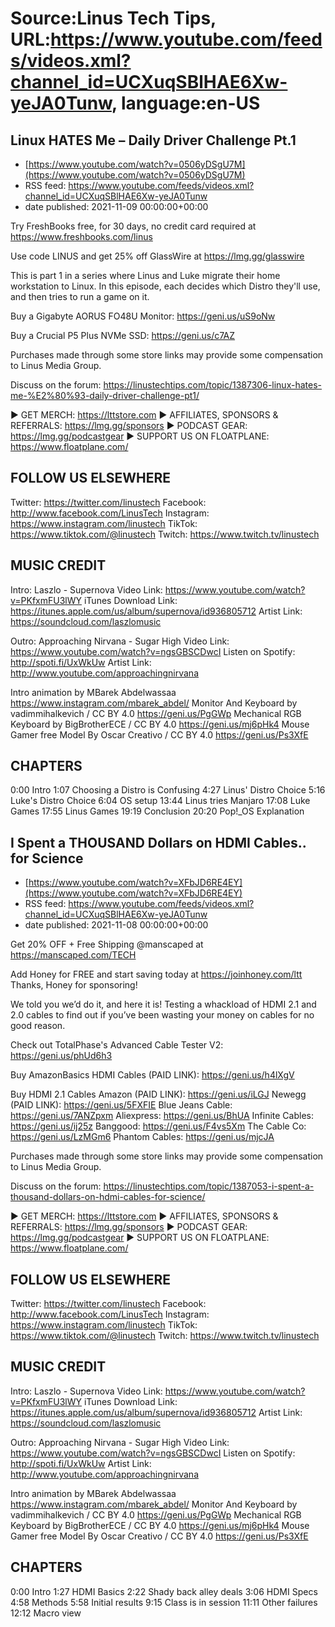 # Source:Linus Tech Tips, URL:https://www.youtube.com/feeds/videos.xml?channel_id=UCXuqSBlHAE6Xw-yeJA0Tunw, language:en-US

## Linux HATES Me – Daily Driver Challenge Pt.1
 - [https://www.youtube.com/watch?v=0506yDSgU7M](https://www.youtube.com/watch?v=0506yDSgU7M)
 - RSS feed: https://www.youtube.com/feeds/videos.xml?channel_id=UCXuqSBlHAE6Xw-yeJA0Tunw
 - date published: 2021-11-09 00:00:00+00:00

Try FreshBooks free, for 30 days, no credit card required at https://www.freshbooks.com/linus

Use code LINUS and get 25% off GlassWire at https://lmg.gg/glasswire

This is part 1 in a series where Linus and Luke migrate their home workstation to Linux. In this episode, each decides which Distro they'll use, and then tries to run a game on it. 


Buy a Gigabyte AORUS FO48U Monitor: https://geni.us/uS9oNw
  
Buy a Crucial P5 Plus NVMe SSD: https://geni.us/c7AZ

Purchases made through some store links may provide some compensation to Linus Media Group.

Discuss on the forum: https://linustechtips.com/topic/1387306-linux-hates-me-%E2%80%93-daily-driver-challenge-pt1/

► GET MERCH: https://lttstore.com
► AFFILIATES, SPONSORS & REFERRALS: https://lmg.gg/sponsors
► PODCAST GEAR: https://lmg.gg/podcastgear
► SUPPORT US ON FLOATPLANE: https://www.floatplane.com/

FOLLOW US ELSEWHERE
---------------------------------------------------  
Twitter: https://twitter.com/linustech
Facebook: http://www.facebook.com/LinusTech
Instagram: https://www.instagram.com/linustech
TikTok: https://www.tiktok.com/@linustech
Twitch: https://www.twitch.tv/linustech

MUSIC CREDIT
---------------------------------------------------
Intro: Laszlo - Supernova
Video Link: https://www.youtube.com/watch?v=PKfxmFU3lWY
iTunes Download Link: https://itunes.apple.com/us/album/supernova/id936805712
Artist Link: https://soundcloud.com/laszlomusic

Outro: Approaching Nirvana - Sugar High
Video Link: https://www.youtube.com/watch?v=ngsGBSCDwcI
Listen on Spotify: http://spoti.fi/UxWkUw
Artist Link: http://www.youtube.com/approachingnirvana

Intro animation by MBarek Abdelwassaa https://www.instagram.com/mbarek_abdel/
Monitor And Keyboard by vadimmihalkevich / CC BY 4.0  https://geni.us/PgGWp
Mechanical RGB Keyboard by BigBrotherECE / CC BY 4.0 https://geni.us/mj6pHk4
Mouse Gamer free Model By Oscar Creativo / CC BY 4.0 https://geni.us/Ps3XfE

CHAPTERS
---------------------------------------------------  
0:00 Intro
1:07 Choosing a Distro is Confusing
4:27 Linus' Distro Choice
5:16 Luke's Distro Choice
6:04 OS setup
13:44 Linus tries Manjaro
17:08 Luke Games
17:55 Linus Games
19:19 Conclusion
20:20 Pop!_OS Explanation

## I Spent a THOUSAND Dollars on HDMI Cables.. for Science
 - [https://www.youtube.com/watch?v=XFbJD6RE4EY](https://www.youtube.com/watch?v=XFbJD6RE4EY)
 - RSS feed: https://www.youtube.com/feeds/videos.xml?channel_id=UCXuqSBlHAE6Xw-yeJA0Tunw
 - date published: 2021-11-08 00:00:00+00:00

Get 20% OFF + Free Shipping @manscaped at https://manscaped.com/TECH

Add Honey for FREE and start saving today at https://joinhoney.com/ltt
Thanks, Honey for sponsoring!

We told you we’d do it, and here it is! Testing a whackload of HDMI 2.1 and 2.0 cables to find out if you’ve been wasting your money on cables for no good reason. 


Check out TotalPhase's Advanced Cable Tester V2: https://geni.us/phUd6h3

Buy AmazonBasics HDMI Cables (PAID LINK): https://geni.us/h4lXgV

Buy HDMI 2.1 Cables
  Amazon (PAID LINK): https://geni.us/iLGJ
  Newegg (PAID LINK): https://geni.us/5FXFIE
  Blue Jeans Cable: https://geni.us/7ANZpxm
  Aliexpress: https://geni.us/BhUA
  Infinite Cables: https://geni.us/ij25z
  Banggood: https://geni.us/F4vs5Xm
  The Cable Co: https://geni.us/LzMGm6
  Phantom Cables: https://geni.us/mjcJA

Purchases made through some store links may provide some compensation to Linus Media Group.

Discuss on the forum: https://linustechtips.com/topic/1387053-i-spent-a-thousand-dollars-on-hdmi-cables-for-science/

► GET MERCH: https://lttstore.com
► AFFILIATES, SPONSORS & REFERRALS: https://lmg.gg/sponsors
► PODCAST GEAR: https://lmg.gg/podcastgear
► SUPPORT US ON FLOATPLANE: https://www.floatplane.com/

FOLLOW US ELSEWHERE
---------------------------------------------------  
Twitter: https://twitter.com/linustech
Facebook: http://www.facebook.com/LinusTech
Instagram: https://www.instagram.com/linustech
TikTok: https://www.tiktok.com/@linustech
Twitch: https://www.twitch.tv/linustech

MUSIC CREDIT
---------------------------------------------------
Intro: Laszlo - Supernova
Video Link: https://www.youtube.com/watch?v=PKfxmFU3lWY
iTunes Download Link: https://itunes.apple.com/us/album/supernova/id936805712
Artist Link: https://soundcloud.com/laszlomusic

Outro: Approaching Nirvana - Sugar High
Video Link: https://www.youtube.com/watch?v=ngsGBSCDwcI
Listen on Spotify: http://spoti.fi/UxWkUw
Artist Link: http://www.youtube.com/approachingnirvana

Intro animation by MBarek Abdelwassaa https://www.instagram.com/mbarek_abdel/
Monitor And Keyboard by vadimmihalkevich / CC BY 4.0  https://geni.us/PgGWp
Mechanical RGB Keyboard by BigBrotherECE / CC BY 4.0 https://geni.us/mj6pHk4
Mouse Gamer free Model By Oscar Creativo / CC BY 4.0 https://geni.us/Ps3XfE

CHAPTERS
---------------------------------------------------  
0:00 Intro
1:27 HDMI Basics
2:22 Shady back alley deals
3:06 HDMI Specs
4:58 Methods
5:58 Initial results
9:15 Class is in session
11:11 Other failures
12:12 Macro view

